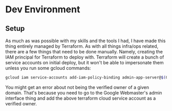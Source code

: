# Dev Environment

## Setup

As much as was possible with my skills and the tools I had, I have made this thing entirely managed by Terraform. As
with all things infra/ops related, there are a few things that need to be done manually. Namely, creating the IAM
principal for Terraform to deploy with. Terraform will create a bunch of service accounts on initial deploy, but it
won't be able to impersonate them unless you run some gcloud commands:

```bash
gcloud iam service-accounts add-iam-policy-binding admin-app-server@$(GCP_PROJECT).iam.gserviceaccount.com --member serviceAccount:terraform-cloud@$(GCP_PROJECT).iam.gserviceaccount.com --role roles/iam.serviceAccountUser
```

You might get an error about not being the verified owner of a given domain. That's because you need to go to the Google
Webmaster's admin interface thing and add the above terraform cloud service account as a verified owner.
